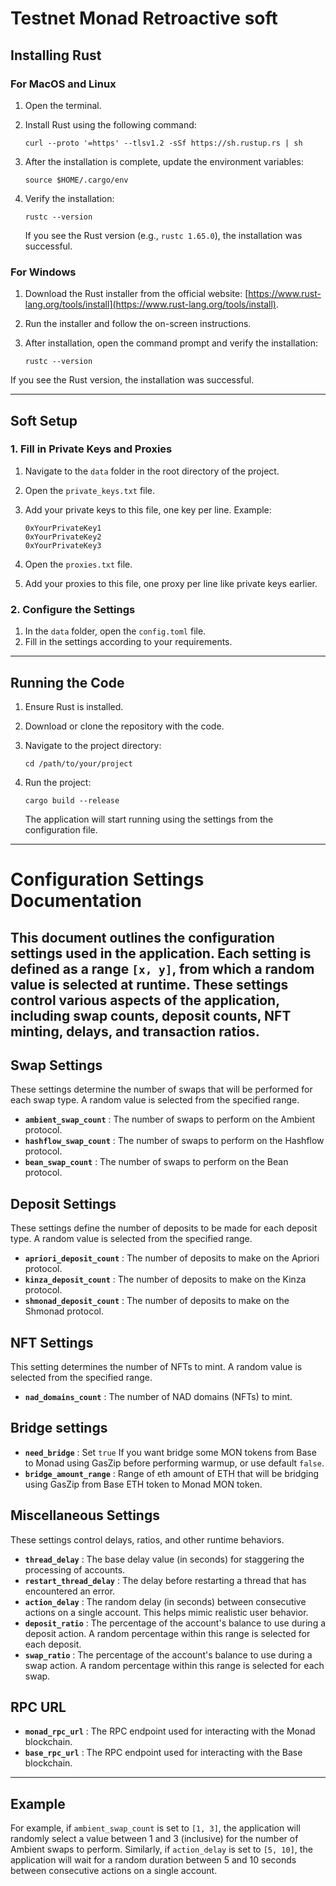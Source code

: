# Testnet Monad Retroactive soft

## **Installing Rust**

### **For MacOS and Linux**

1. Open the terminal.
2. Install Rust using the following command:

    ```
    curl --proto '=https' --tlsv1.2 -sSf https://sh.rustup.rs | sh
    ```

3. After the installation is complete, update the environment variables:

    ```
    source $HOME/.cargo/env
    ```

4. Verify the installation:

    ```
    rustc --version
    ```

    If you see the Rust version (e.g., `rustc 1.65.0`), the installation was successful.

### **For Windows**

1. Download the Rust installer from the official website: [https://www.rust-lang.org/tools/install](https://www.rust-lang.org/tools/install).
2. Run the installer and follow the on-screen instructions.
3. After installation, open the command prompt and verify the installation:

    ```
    rustc --version
    ```

If you see the Rust version, the installation was successful.

---

## **Soft Setup**

### **1. Fill in Private Keys and Proxies**

1. Navigate to the `data` folder in the root directory of the project.
2. Open the `private_keys.txt` file.
3. Add your private keys to this file, one key per line. Example:

    ```
    0xYourPrivateKey1
    0xYourPrivateKey2
    0xYourPrivateKey3
    ```

4. Open the `proxies.txt` file.
5. Add your proxies to this file, one proxy per line like private keys earlier.

### **2. Configure the Settings**

1. In the `data` folder, open the `config.toml` file.
2. Fill in the settings according to your requirements.

---

## **Running the Code**

1. Ensure Rust is installed.
2. Download or clone the repository with the code.
3. Navigate to the project directory:

    ```
    cd /path/to/your/project
    ```

4. Run the project:

    ```
    cargo build --release
    ```

    The application will start running using the settings from the configuration file.

---

# **Configuration Settings Documentation**

## This document outlines the configuration settings used in the application. Each setting is defined as a range `[x, y]`, from which a random value is selected at runtime. These settings control various aspects of the application, including swap counts, deposit counts, NFT minting, delays, and transaction ratios.

## **Swap Settings**

These settings determine the number of swaps that will be performed for each swap type. A random value is selected from the specified range.

- **`ambient_swap_count`** : The number of swaps to perform on the Ambient protocol.
- **`hashflow_swap_count`** : The number of swaps to perform on the Hashflow protocol.
- **`bean_swap_count`** : The number of swaps to perform on the Bean protocol.

## **Deposit Settings**

These settings define the number of deposits to be made for each deposit type. A random value is selected from the specified range.

- **`apriori_deposit_count`** : The number of deposits to make on the Apriori protocol.
- **`kinza_deposit_count`** : The number of deposits to make on the Kinza protocol.
- **`shmonad_deposit_count`** : The number of deposits to make on the Shmonad protocol.

## **NFT Settings**

This setting determines the number of NFTs to mint. A random value is selected from the specified range.

- **`nad_domains_count`** : The number of NAD domains (NFTs) to mint.

## **Bridge settings**

- **`need_bridge`** : Set `true` If you want bridge some MON tokens from Base to Monad using GasZip before performing warmup, or use default `false`.
- **`bridge_amount_range`** : Range of eth amount of ETH that will be bridging using GasZip from Base ETH token to Monad MON token.

## **Miscellaneous Settings**

These settings control delays, ratios, and other runtime behaviors.

- **`thread_delay`** : The base delay value (in seconds) for staggering the processing of accounts.
- **`restart_thread_delay`** : The delay before restarting a thread that has encountered an error.
- **`action_delay`** : The random delay (in seconds) between consecutive actions on a single account. This helps mimic realistic user behavior.
- **`deposit_ratio`** : The percentage of the account's balance to use during a deposit action. A random percentage within this range is selected for each deposit.
- **`swap_ratio`** : The percentage of the account's balance to use during a swap action. A random percentage within this range is selected for each swap.

## **RPC URL**

- **`monad_rpc_url`** : The RPC endpoint used for interacting with the Monad blockchain.
- **`base_rpc_url`** : The RPC endpoint used for interacting with the Base blockchain.

---

## **Example**

For example, if `ambient_swap_count` is set to `[1, 3]`, the application will randomly select a value between 1 and 3 (inclusive) for the number of Ambient swaps to perform. Similarly, if `action_delay` is set to `[5, 10]`, the application will wait for a random duration between 5 and 10 seconds between consecutive actions on a single account.
